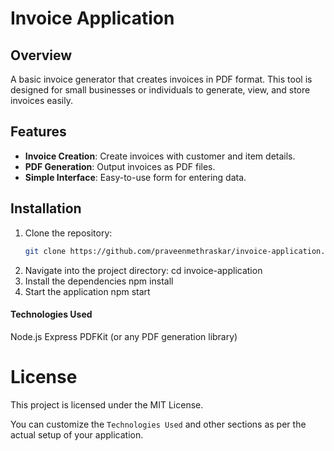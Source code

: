 # Invoice Application

## Overview
A basic invoice generator that creates invoices in PDF format. This tool is designed for small businesses or individuals to generate, view, and store invoices easily.

## Features
- **Invoice Creation**: Create invoices with customer and item details.
- **PDF Generation**: Output invoices as PDF files.
- **Simple Interface**: Easy-to-use form for entering data.

## Installation
1. Clone the repository:
   ```bash
   git clone https://github.com/praveenmethraskar/invoice-application.git
2. Navigate into the project directory:
   cd invoice-application
3. Install the dependencies
   npm install
4. Start the application
   npm start

#### Technologies Used
Node.js
Express
PDFKit (or any PDF generation library)

# License
This project is licensed under the MIT License.

You can customize the `Technologies Used` and other sections as per the actual setup of your application.
